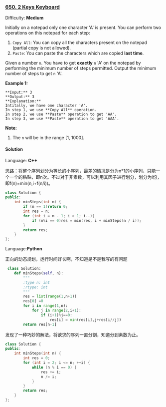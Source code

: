### [650\. 2 Keys Keyboard](https://leetcode.com/problems/2-keys-keyboard/description/)

Difficulty: **Medium**



Initially on a notepad only one character 'A' is present. You can perform two operations on this notepad for each step:

1.  `Copy All`: You can copy all the characters present on the notepad (partial copy is not allowed).
2.  `Paste`: You can paste the characters which are copied **last time**.

Given a number `n`. You have to get **exactly** `n` 'A' on the notepad by performing the minimum number of steps permitted. Output the minimum number of steps to get `n` 'A'.

**Example 1:**  

```
**Input:** 3
**Output:** 3
**Explanation:**
Intitally, we have one character 'A'.
In step 1, we use **Copy All** operation.
In step 2, we use **Paste** operation to get 'AA'.
In step 3, we use **Paste** operation to get 'AAA'.
```

**Note:**  

1.  The `n` will be in the range [1, 1000].



#### Solution

Language: **C++**

思路：将整个序列划分为等长的小序列，最差的情况是分为n*1的小序列，只能一个一个的粘贴，即n次。不过对于非素数，可以利用其因子进行划分，划分为i份，即f(n)=min(n,i+f(n/i))。
```c++
class Solution {
public:
    int minSteps(int n) {
        if (n == 1)return 0;
        int res = n;
        for (int i = n - 1; i > 1; i--){
            if (n%i == 0)res = min(res, i + minSteps(n / i));
        }
        return res;
    }
};
```
Language:**Python**

正向的动态规划，运行时间好长啊，不知道是不是我写的有问题
```python
 class Solution:
    def minSteps(self, n):
        """
        :type n: int
        :rtype: int
        """
        res = list(range(1,n+1))
        res[0] =0
        for i in range(1,n):
            for j in range(2,i+1):
                if (i+1)%j==0:
                    res[i] = min(res[i],j+res[i//j])
        return res[n-1]
```


发现了一种巧妙的解法，将欲求的序列一直分割，知道分到素数为止。
```c++
class Solution {
public:
	int minSteps(int n) {
		int res = 0;
		for (int i = 2; i <= n; ++i) {
			while (n % i == 0) {
				res += i;
				n /= i;
			}
		}
		return res;
	}
};
```
